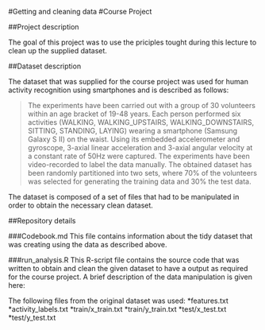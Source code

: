 #Getting and cleaning data
#Course Project

##Project description

The goal of this project was to use the priciples tought during this lecture to clean up the supplied dataset.

##Dataset description

The dataset that was supplied for the course project was used for human activity recognition using smartphones and is described as follows:

>The experiments have been carried out with a group of 30 volunteers within an age bracket of 19-48 years. Each person performed six activities (WALKING, WALKING_UPSTAIRS, WALKING_DOWNSTAIRS, SITTING, STANDING, LAYING) wearing a smartphone (Samsung Galaxy S II) on the waist. Using its embedded accelerometer and gyroscope, 3-axial linear acceleration and 3-axial angular velocity at a constant rate of 50Hz were captured. The experiments have been video-recorded to label the data manually. The obtained dataset has been randomly partitioned into two sets, where 70% of the volunteers was selected for generating the training data and 30% the test data.

The dataset is composed of a set of files that had to be manipulated in order to obtain the necessary clean dataset.

##Repository details

###Codebook.md
This file contains information about the tidy dataset that was creating using the data as described above. 

###run_analysis.R
This R-script file contains the source code that was written to obtain and clean the given dataset to have a output as required for the course project. A brief description of the data manipulation is given here:

The following files from the original dataset was used:
*features.txt
*activity_labels.txt
*train/x_train.txt
*train/y_train.txt
*test/x_test.txt
*test/y_test.txt
